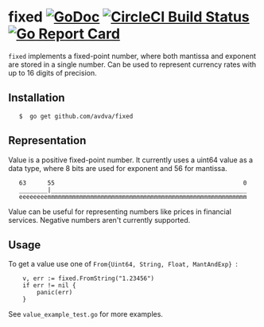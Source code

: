 # fixed [![GoDoc](https://godoc.org/github.com/avdva/fixed?status.svg)](http://godoc.org/github.com/avdva/fixed) [![CircleCI Build Status](https://circleci.com/gh/avdva/fixed.svg?style=shield)](https://circleci.com/gh/avdva/fixed) [![Go Report Card](https://goreportcard.com/badge/github.com/avdva/fixed)](https://goreportcard.com/report/github.com/avdva/fixed) 
`fixed` implements a fixed-point number, where both mantissa and exponent are stored in a single number.
Can be used to represent currency rates with up to 16 digits of precision.

## Installation
`	$  go get github.com/avdva/fixed`

## Representation

Value is a positive fixed-point number.
It currently uses a uint64 value as a data type, where
8 bits are used for exponent and 56 for mantissa.

```
   63      55                                                     0
   ________|_______________________________________________________
   eeeeeeeemmmmmmmmmmmmmmmmmmmmmmmmmmmmmmmmmmmmmmmmmmmmmmmmmmmmmmmm
```

Value can be useful for representing numbers like prices in financial services.
Negative numbers aren't currently supported.

## Usage

To get a value use one of `From{Uint64, String, Float, MantAndExp} `:

```
	v, err := fixed.FromString("1.23456")
	if err != nil {
		panic(err)
	}
```

See `value_example_test.go` for more examples.
